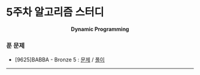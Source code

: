 # 5주차 알고리즘 스터디

<div align = center>
  <b>Dynamic Programming</b>
</div>

### 푼 문제

  - [9625]BABBA - Bronze 5 : [문제](https://www.acmicpc.net/problem/9625) / [풀이](https://github.com/firemancha/Algorithm/tree/main/Baekjoon/DynamicProgramming/%5B9625%5DBABBA)

---